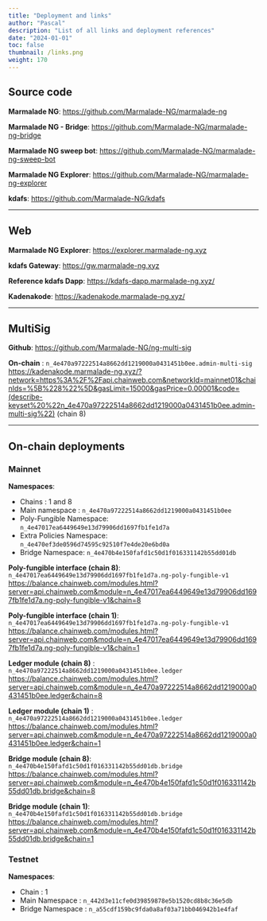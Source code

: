 ```yaml
---
title: "Deployment and links"
author: "Pascal"
description: "List of all links and deployment references"
date: "2024-01-01"
toc: false
thumbnail: /links.png
weight: 170
---
```



## Source code

**Marmalade NG**: https://github.com/Marmalade-NG/marmalade-ng

**Marmalade NG - Bridge**: https://github.com/Marmalade-NG/marmalade-ng-bridge

**Marmalade NG sweep bot**: https://github.com/Marmalade-NG/marmalade-ng-sweep-bot

**Marmalade NG Explorer**:  https://github.com/Marmalade-NG/marmalade-ng-explorer

**kdafs**: https://github.com/Marmalade-NG/kdafs

---

## Web

**Marmalade NG Explorer**: https://explorer.marmalade-ng.xyz

**kdafs Gateway**: https://gw.marmalade-ng.xyz

**Reference kdafs Dapp**: https://kdafs-dapp.marmalade-ng.xyz/

**Kadenakode**: https://kadenakode.marmalade-ng.xyz/

---

## MultiSig

**Github**: https://github.com/Marmalade-NG/ng-multi-sig

**On-chain** : ``n_4e470a97222514a8662dd1219000a0431451b0ee.admin-multi-sig``
https://kadenakode.marmalade-ng.xyz/?network=https%3A%2F%2Fapi.chainweb.com&networkId=mainnet01&chainIds=%5B%228%22%5D&gasLimit=15000&gasPrice=0.00001&code=(describe-keyset%20%22n_4e470a97222514a8662dd1219000a0431451b0ee.admin-multi-sig%22) (chain 8)

---

## On-chain deployments

### Mainnet


**Namespaces**:
- Chains : 1 and 8
- Main namespace : ``n_4e470a97222514a8662dd1219000a0431451b0ee``
- Poly-Fungible Namespace: ``n_4e47017ea6449649e13d79906dd1697fb1fe1d7a``
- Extra Policies Namespace: ``n_4e470ef3de0596d74595c92510f7e4de20e6bd0a``
- Bridge Namespace: ``n_4e470b4e150fafd1c50d1f016331142b55dd01db``

**Poly-fungible interface (chain 8)**: ``n_4e47017ea6449649e13d79906dd1697fb1fe1d7a.ng-poly-fungible-v1``
https://balance.chainweb.com/modules.html?server=api.chainweb.com&module=n_4e47017ea6449649e13d79906dd1697fb1fe1d7a.ng-poly-fungible-v1&chain=8

**Poly-fungible interface (chain 1)**: ``n_4e47017ea6449649e13d79906dd1697fb1fe1d7a.ng-poly-fungible-v1``
https://balance.chainweb.com/modules.html?server=api.chainweb.com&module=n_4e47017ea6449649e13d79906dd1697fb1fe1d7a.ng-poly-fungible-v1&chain=1

**Ledger module (chain 8)** : ``n_4e470a97222514a8662dd1219000a0431451b0ee.ledger``
https://balance.chainweb.com/modules.html?server=api.chainweb.com&module=n_4e470a97222514a8662dd1219000a0431451b0ee.ledger&chain=8

**Ledger module (chain 1)** : ``n_4e470a97222514a8662dd1219000a0431451b0ee.ledger``
https://balance.chainweb.com/modules.html?server=api.chainweb.com&module=n_4e470a97222514a8662dd1219000a0431451b0ee.ledger&chain=1

**Bridge module (chain 8)**: ``n_4e470b4e150fafd1c50d1f016331142b55dd01db.bridge``
https://balance.chainweb.com/modules.html?server=api.chainweb.com&module=n_4e470b4e150fafd1c50d1f016331142b55dd01db.bridge&chain=8

**Bridge module (chain 1)**: ``n_4e470b4e150fafd1c50d1f016331142b55dd01db.bridge``
https://balance.chainweb.com/modules.html?server=api.chainweb.com&module=n_4e470b4e150fafd1c50d1f016331142b55dd01db.bridge&chain=1



### Testnet

**Namespaces**:

- Chain : 1
- Main Namespace : ``n_442d3e11cfe0d39859878e5b1520cd8b8c36e5db``
- Bridge Namespace : ``n_a55cdf159bc9fda0a8af03a71bb046942b1e4faf``

